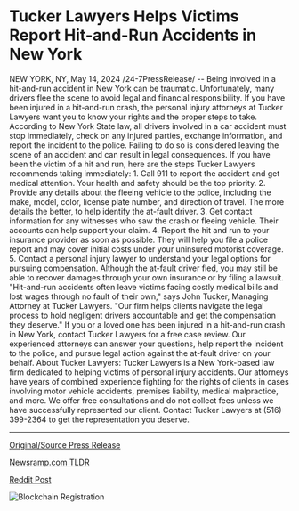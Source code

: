 # Tucker Lawyers Helps Victims Report Hit-and-Run Accidents in New York

NEW YORK, NY, May 14, 2024 /24-7PressRelease/ -- Being involved in a hit-and-run accident in New York can be traumatic. Unfortunately, many drivers flee the scene to avoid legal and financial responsibility. If you have been injured in a hit-and-run crash, the personal injury attorneys at Tucker Lawyers want you to know your rights and the proper steps to take.   According to New York State law, all drivers involved in a car accident must stop immediately, check on any injured parties, exchange information, and report the incident to the police. Failing to do so is considered leaving the scene of an accident and can result in legal consequences.   If you have been the victim of a hit and run, here are the steps Tucker Lawyers recommends taking immediately:  1.	Call 911 to report the accident and get medical attention. Your health and safety should be the top priority.  2.	Provide any details about the fleeing vehicle to the police, including the make, model, color, license plate number, and direction of travel. The more details the better, to help identify the at-fault driver.  3.	Get contact information for any witnesses who saw the crash or fleeing vehicle. Their accounts can help support your claim.  4.	Report the hit and run to your insurance provider as soon as possible. They will help you file a police report and may cover initial costs under your uninsured motorist coverage.  5.	Contact a personal injury lawyer to understand your legal options for pursuing compensation. Although the at-fault driver fled, you may still be able to recover damages through your own insurance or by filing a lawsuit.   "Hit-and-run accidents often leave victims facing costly medical bills and lost wages through no fault of their own," says John Tucker, Managing Attorney at Tucker Lawyers. "Our firm helps clients navigate the legal process to hold negligent drivers accountable and get the compensation they deserve."  If you or a loved one has been injured in a hit-and-run crash in New York, contact Tucker Lawyers for a free case review. Our experienced attorneys can answer your questions, help report the incident to the police, and pursue legal action against the at-fault driver on your behalf.  About Tucker Lawyers: Tucker Lawyers is a New York-based law firm dedicated to helping victims of personal injury accidents. Our attorneys have years of combined experience fighting for the rights of clients in cases involving motor vehicle accidents, premises liability, medical malpractice, and more. We offer free consultations and do not collect fees unless we have successfully represented our client. Contact Tucker Lawyers at (516) 399-2364 to get the representation you deserve. 

---

[Original/Source Press Release](https://www.24-7pressrelease.com/press-release/510846/tucker-lawyers-helps-victims-report-hit-and-run-accidents-in-new-york)
                    

[Newsramp.com TLDR](None) 



[Reddit Post](https://www.reddit.com/r/HealthCareNewsInfo/comments/1csqp0e/hitandrun_accident_in_new_york_your_rights_and/) 



![Blockchain Registration](https://cdn.newsramp.app/24-7PressRelease/qrcode/245/15/evenA9RA.webp)